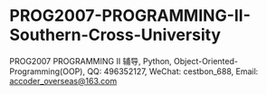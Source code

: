 # PROG2007-PROGRAMMING-II-Southern-Cross-University
PROG2007 PROGRAMMING II 辅导, Python, Object-Oriented-Programming(OOP), QQ: 496352127, WeChat: cestbon_688, Email: accoder_overseas@163.com

